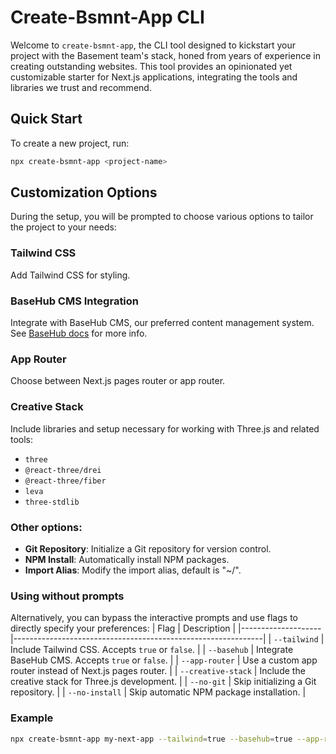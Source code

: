 # Create-Bsmnt-App CLI

Welcome to `create-bsmnt-app`, the CLI tool designed to kickstart your project with the Basement team's stack, honed from years of experience in creating outstanding websites. This tool provides an opinionated yet customizable starter for Next.js applications, integrating the tools and libraries we trust and recommend.

## Quick Start

To create a new project, run:

```bash
npx create-bsmnt-app <project-name>
```

## Customization Options

During the setup, you will be prompted to choose various options to tailor the project to your needs:

### Tailwind CSS

Add Tailwind CSS for styling.

### BaseHub CMS Integration

Integrate with BaseHub CMS, our preferred content management system.<br/>
See [BaseHub docs](https://basehub.com/docs/basics/introduction) for more info.

### App Router

Choose between Next.js pages router or app router.

### Creative Stack

Include libraries and setup necessary for working with Three.js and related tools:

- `three`
- `@react-three/drei`
- `@react-three/fiber`
- `leva`
- `three-stdlib`

### Other options:

- **Git Repository**: Initialize a Git repository for version control.
- **NPM Install**: Automatically install NPM packages.
- **Import Alias**: Modify the import alias, default is "~/".

### Using without prompts

Alternatively, you can bypass the interactive prompts and use flags to directly specify your preferences:
| Flag | Description |
|--------------------|--------------------------------------------------------------|
| `--tailwind` | Include Tailwind CSS. Accepts `true` or `false`. |
| `--basehub` | Integrate BaseHub CMS. Accepts `true` or `false`. |
| `--app-router` | Use a custom app router instead of Next.js pages router. |
| `--creative-stack` | Include the creative stack for Three.js development. |
| `--no-git` | Skip initializing a Git repository. |
| `--no-install` | Skip automatic NPM package installation. |

### Example

```bash
npx create-bsmnt-app my-next-app --tailwind=true --basehub=true --app-router=true --creative-stack=true --no-git
```
